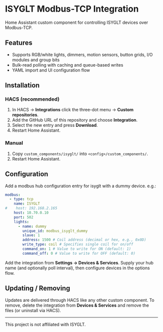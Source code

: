 # ISYGLT Modbus-TCP Integration

Home Assistant custom component for controlling ISYGLT devices over Modbus-TCP.

## Features

* Supports RGB/white lights, dimmers, motion sensors, button grids, I/O modules and group bits
* Bulk-read polling with caching and queue-based writes
* YAML import and UI configuration flow

## Installation

### HACS (recommended)
1. In HACS → **Integrations** click the three-dot menu → **Custom repositories**.
2. Add the GitHub URL of this repository and choose **Integration**.
3. Select the new entry and press **Download**.
4. Restart Home Assistant.

### Manual
1. Copy `custom_components/isyglt/` into `<config>/custom_components/`.
2. Restart Home Assistant.

## Configuration
Add a modbus hub configuration entry for isyglt with a dummy device. e.g.:
```yaml
modbus:
  - type: tcp
    name: ISYGLT
#    host: 192.168.2.165
    host: 10.70.0.10
    port: 502
    lights:
      - name: dummy
        unique_id: modbus_isyglt_dummy
        slave: 1
        address: 1500 # Coil address (decimal or hex, e.g., 0x0D)
        write_type: coil # Specifies single coil for on/off
        command_on: 1 # Value to write for ON (default: 1)
        command_off: 0 # Value to write for OFF (default: 0)
```

Add the integration from **Settings → Devices & Services**.  Supply your hub name (and optionally poll interval), then configure devices in the options flow.

## Updating / Removing
Updates are delivered through HACS like any other custom component.  To remove, delete the integration from **Devices & Services** and remove the files (or uninstall via HACS).

---
This project is not affiliated with ISYGLT. 
